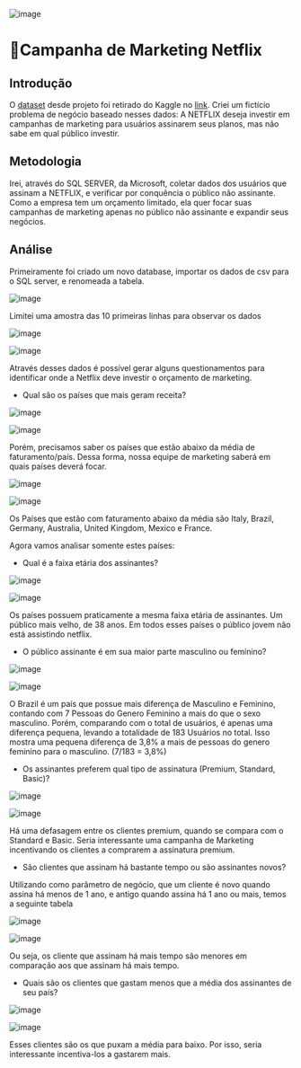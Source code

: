 ![image](https://github.com/user-attachments/assets/cc8798cb-5ba9-49af-8720-913b4696f208)

# 🧑Campanha de Marketing Netflix

## Introdução
O [dataset](https://github.com/massis93/Projetos_Analise_Dados/blob/main/SQL/An%C3%A1lise%20Clientes%20Netflix/Netflix%20Userbase.csv) desde projeto foi retirado do Kaggle no [link](https://www.kaggle.com/datasets/arnavsmayan/netflix-userbase-dataset/data).
Criei um fictício problema de negócio baseado nesses dados: A NETFLIX deseja investir em campanhas de marketing para usuários assinarem seus planos, mas não sabe em qual público investir.


## Metodologia
Irei, através do SQL SERVER, da Microsoft, coletar dados dos usuários que assinam a NETFLIX, e verificar por conquência o público não assinante. Como a empresa tem um orçamento limitado, ela quer focar suas campanhas de marketing apenas no público não assinante e expandir seus negócios.

## Análise

Primeiramente foi criado um novo database, importar os dados de csv para o SQL server, e renomeada a tabela.




![image](https://github.com/user-attachments/assets/51d62003-8b16-4c69-b57f-a00c0ab1731b)


Limitei uma amostra das 10 primeiras linhas para observar os dados

![image](https://github.com/user-attachments/assets/060dc9c4-a66f-40b1-a02f-131133e8487d)


![image](https://github.com/user-attachments/assets/4a494b8f-7db6-4a90-a133-b6254a7365a0)

Através desses dados é possível gerar alguns questionamentos para identificar onde a Netflix deve investir o orçamento de marketing.

- Qual são os países que mais geram receita?

![image](https://github.com/user-attachments/assets/be69bcb3-595e-4423-873d-1ba12ffad128)

![image](https://github.com/user-attachments/assets/510bc7fe-ae0d-4e78-b2c1-251a7668d130)

Porém, precisamos saber os países que estão abaixo da média de faturamento/país. Dessa forma, nossa equipe de marketing saberá em quais países deverá focar.

![image](https://github.com/user-attachments/assets/8d1af804-04e6-4cd1-b1be-be4038fb5d0d)

![image](https://github.com/user-attachments/assets/aa209231-bbfd-41c3-a91f-ab6614eadfb8)

Os Países que estão com faturamento abaixo da média são Italy, Brazil, Germany, Australia, United Kingdom, Mexico e France.

Agora vamos analisar somente estes países:
- Qual é a faixa etária dos assinantes?

![image](https://github.com/user-attachments/assets/97016842-09e8-4273-83f9-a1295fe47f18)

![image](https://github.com/user-attachments/assets/1731b7dd-ae00-4a38-9411-c8a6da32af57)

Os países possuem praticamente a mesma faixa etária de assinantes. Um público mais velho, de 38 anos. Em todos esses países o público jovem não está assistindo netflix.

- O público assinante é em sua maior parte masculino ou feminino?

![image](https://github.com/user-attachments/assets/232ebbc8-0486-4c57-900b-84201503337b)

![image](https://github.com/user-attachments/assets/2bed918f-fd8a-4549-b8e9-e74765fd6bee)

O Brazil é um país que possue mais diferença de Masculino e Feminino, contando com 7 Pessoas do Genero Feminino a mais do que o sexo masculino. Porém, comparando com o total de usuários, é apenas uma diferença pequena, levando a totalidade de 183 Usuários no total. Isso mostra uma pequena diferença de 3,8% a mais de pessoas do genero feminino para o masculino. (7/183 = 3,8%)


- Os assinantes preferem qual tipo de assinatura (Premium, Standard, Basic)?

![image](https://github.com/user-attachments/assets/bacfd991-7755-484f-8168-707026cb7ea9)

![image](https://github.com/user-attachments/assets/042e1dc7-e68d-4de5-bb63-5674c576f3d8)

Há uma defasagem entre os clientes premium, quando se compara com o Standard e Basic. Seria interessante uma campanha de Marketing incentivando os clientes a comprarem a assinatura premium.

- São clientes que assinam há bastante tempo ou são assinantes novos?

Utilizando como parâmetro de negócio, que um cliente é novo quando assina há menos de 1 ano, e antigo quando assina há 1 ano ou mais, temos a seguinte tabela

![image](https://github.com/user-attachments/assets/70f76ac4-2fec-4f1b-81c5-03467e6f0207)

![image](https://github.com/user-attachments/assets/f92a7ff4-1b4b-47f8-8b61-3b8789d41263)

Ou seja, os cliente que assinam há mais tempo são menores em comparação aos que assinam há mais tempo.



- Quais são os clientes que gastam menos que a média dos assinantes de seu país?

![image](https://github.com/user-attachments/assets/c60bed71-4f91-4012-9dc8-97d73c8abf3b)

![image](https://github.com/user-attachments/assets/1b0b0c54-8087-44ff-a8e2-b2383517d692)

Esses clientes são os que puxam a média para baixo. Por isso, seria interessante incentiva-los a gastarem mais.



